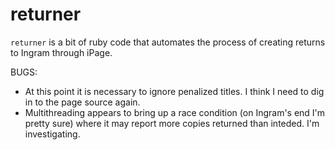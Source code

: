 # returner

`returner` is a bit of ruby code that automates the process of creating returns to Ingram through iPage.

BUGS:
- At this point it is necessary to ignore penalized titles.  I think I need to dig in to the page source again.
- Multithreading appears to bring up a race condition (on Ingram's end I'm pretty sure) where it may report more copies returned than inteded.  I'm investigating.
